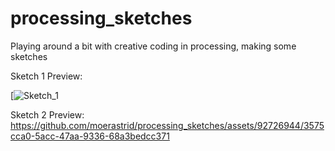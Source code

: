 # processing_sketches
Playing around a bit with creative coding in processing, making some sketches


Sketch 1 Preview:

[![Sketch_1](https://github.com/moerastrid/processing_sketches/assets/92726944/dff574c3-e375-409c-aa05-af43e461d625)



Sketch 2 Preview:
https://github.com/moerastrid/processing_sketches/assets/92726944/3575cca0-5acc-47aa-9336-68a3bedcc371

